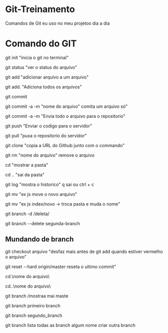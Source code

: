 # Git-Treinamento
 Comandos de Git eu uso no meu projetos dia a dia
 
# Comando do GIT
git init "inicia o git no terminal"

git status "ver o status do arquivo"

git add "adicionar arquivo a um arquivo"

git add. "Adiciona todos os arquivos"

git commit

git commit -a -m "nome do arquivo" comita um arquivo só"

git commit -a -m "Envia todo o arquivo para o repositorio"

git push "Enviar o codigo para o servidor"

git pull "puxa o repositorio do servidor"

git clone "copia a URL do Github junto com o commando"

git rm "nome do arquivo" remove o arquivo

cd "mostrar a pasta"

cd .. "sai da pasta"

git log "mostra o historico" q sai ou ctrl + c

git mv "ex js move o novo arquivo"

git mv "ex js index/novo -> troca pasta e muda o nome"

git branch -d /deleta/

git branch --delete segunda-branch

## Mundando de branch

git checkout arquivo "desfaz mais antes de git add quando estiver vermelho o arquivo"

git reset --hard origin/master reseta o ultimo commit"

cd.\nome do arquivo\

cd..\nome do arquivo\

git branch /mostraa mai maste

git branch primeiro branch

git branch segundo_branch

git branch lista todas as branch algum nome criar outra branch

